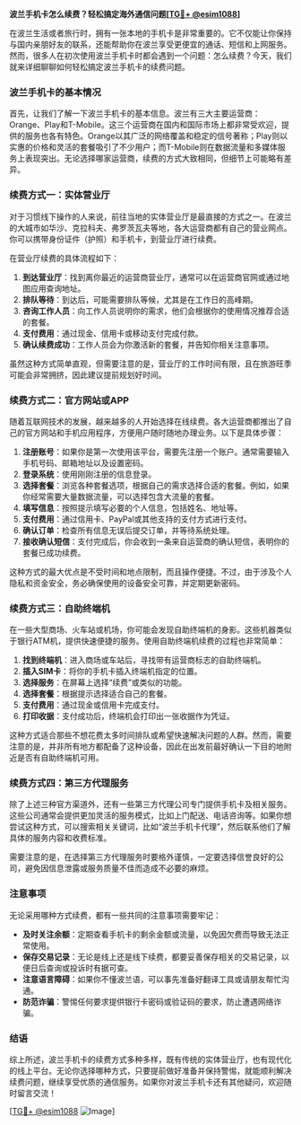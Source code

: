 **波兰手机卡怎么续费？轻松搞定海外通信问题[[TG💪+ @esim1088](https://t.me/s/esim1088)]**

在波兰生活或者旅行时，拥有一张本地的手机卡是非常重要的。它不仅能让你保持与国内亲朋好友的联系，还能帮助你在波兰享受更便宜的通话、短信和上网服务。然而，很多人在初次使用波兰手机卡时都会遇到一个问题：怎么续费？今天，我们就来详细聊聊如何轻松搞定波兰手机卡的续费问题。

### 波兰手机卡的基本情况

首先，让我们了解一下波兰手机卡的基本信息。波兰有三大主要运营商：Orange、Play和T-Mobile。这三个运营商在国内和国际市场上都非常受欢迎，提供的服务也各有特色。Orange以其广泛的网络覆盖和稳定的信号著称；Play则以实惠的价格和灵活的套餐吸引了不少用户；而T-Mobile则在数据流量和多媒体服务上表现突出。无论选择哪家运营商，续费的方式大致相同，但细节上可能略有差异。

### 续费方式一：实体营业厅

对于习惯线下操作的人来说，前往当地的实体营业厅是最直接的方式之一。在波兰的大城市如华沙、克拉科夫、弗罗茨瓦夫等地，各大运营商都有自己的营业网点。你可以携带身份证件（护照）和手机卡，到营业厅进行续费。

在营业厅续费的具体流程如下：

1. **到达营业厅**：找到离你最近的运营商营业厅，通常可以在运营商官网或通过地图应用查询地址。
2. **排队等待**：到达后，可能需要排队等候，尤其是在工作日的高峰期。
3. **咨询工作人员**：向工作人员说明你的需求，他们会根据你的使用情况推荐合适的套餐。
4. **支付费用**：通过现金、信用卡或移动支付完成付款。
5. **确认续费成功**：工作人员会为你激活新的套餐，并告知你相关注意事项。

虽然这种方式简单直观，但需要注意的是，营业厅的工作时间有限，且在旅游旺季可能会非常拥挤，因此建议提前规划好时间。

### 续费方式二：官方网站或APP

随着互联网技术的发展，越来越多的人开始选择在线续费。各大运营商都推出了自己的官方网站和手机应用程序，方便用户随时随地办理业务。以下是具体步骤：

1. **注册账号**：如果你是第一次使用该平台，需要先注册一个账户。通常需要输入手机号码、邮箱地址以及设置密码。
2. **登录系统**：使用刚刚注册的信息登录。
3. **选择套餐**：浏览各种套餐选项，根据自己的需求选择合适的套餐。例如，如果你经常需要大量数据流量，可以选择包含大流量的套餐。
4. **填写信息**：按照提示填写必要的个人信息，包括姓名、地址等。
5. **支付费用**：通过信用卡、PayPal或其他支持的支付方式进行支付。
6. **确认订单**：检查所有信息无误后提交订单，并等待系统处理。
7. **接收确认短信**：支付完成后，你会收到一条来自运营商的确认短信，表明你的套餐已成功续费。

这种方式的最大优点是不受时间和地点限制，而且操作便捷。不过，由于涉及个人隐私和资金安全，务必确保使用的设备安全可靠，并定期更新密码。

### 续费方式三：自助终端机

在一些大型商场、火车站或机场，你可能会发现自助终端机的身影。这些机器类似于银行ATM机，提供快速便捷的服务。使用自助终端机续费的过程也非常简单：

1. **找到终端机**：进入商场或车站后，寻找带有运营商标志的自助终端机。
2. **插入SIM卡**：将你的手机卡插入终端机指定的位置。
3. **选择服务**：在屏幕上选择“续费”或类似的功能。
4. **选择套餐**：根据提示选择适合自己的套餐。
5. **支付费用**：通过现金或信用卡完成支付。
6. **打印收据**：支付成功后，终端机会打印出一张收据作为凭证。

这种方式适合那些不想花费太多时间排队或希望快速解决问题的人群。然而，需要注意的是，并非所有地方都配备了这种设备，因此在出发前最好确认一下目的地附近是否有自助终端机可用。

### 续费方式四：第三方代理服务

除了上述三种官方渠道外，还有一些第三方代理公司专门提供手机卡及相关服务。这些公司通常会提供更加灵活的服务模式，比如上门配送、电话咨询等。如果你想尝试这种方式，可以搜索相关关键词，比如“波兰手机卡代理”，然后联系他们了解具体的服务内容和收费标准。

需要注意的是，在选择第三方代理服务时要格外谨慎，一定要选择信誉良好的公司，避免因信息泄露或服务质量不佳而造成不必要的麻烦。

### 注意事项

无论采用哪种方式续费，都有一些共同的注意事项需要牢记：

- **及时关注余额**：定期查看手机卡的剩余金额或流量，以免因欠费而导致无法正常使用。
- **保存交易记录**：无论是线上还是线下续费，都要妥善保存相关的交易记录，以便日后查询或投诉时有据可查。
- **注意语言障碍**：如果你不懂波兰语，可以事先准备好翻译工具或请朋友帮忙沟通。
- **防范诈骗**：警惕任何要求提供银行卡密码或验证码的要求，防止遭遇网络诈骗。

### 结语

综上所述，波兰手机卡的续费方式多种多样，既有传统的实体营业厅，也有现代化的线上平台。无论你选择哪种方式，只要提前做好准备并保持警惕，就能顺利解决续费问题，继续享受优质的通信服务。如果你对波兰手机卡还有其他疑问，欢迎随时留言交流！

[[TG💪+ @esim1088](https://t.me/s/esim1088) ![Image](https://i.postimg.cc/4NQfJmqS/Snipaste-2025-05-13-00-14-12.png)]